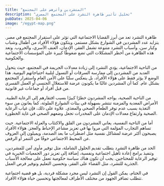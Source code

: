 ```yaml
---
title: "المتشردين وأثرهم على المجتمع"
description: "تحليل تأثير ظاهرة التشرد على المجتمع المصري"
pubDate: 2025-04-06
image: "/egypt-map.png"
---
```


ظاهرة التشرد تعد من أبرز القضايا الاجتماعية التي تؤثر على استقرار المجتمع في مصر. يتزايد عدد المشردين في الشوارع بشكل مستمر، ويتكون هؤلاء الأفراد من أطفال وشباب وكبار سن، وأسباب التشرد متنوعة تشمل الفقر، الإدمان، العنف الأسري، والحروب. وتعد هذه الظاهرة من أخطر المشكلات التي تضع ضغوطًا كبيرة على المؤسسات الاجتماعية والحكومية.

من الناحية الاجتماعية، يؤدي التشرد إلى زيادة معدلات الجريمة في المجتمع، حيث يتحول العديد من المشردين إلى ممارسة السرقات أو التسول لتلبية احتياجاتهم اليومية. هذا الوضع لا يؤثر فقط على هؤلاء الأفراد، بل ينعكس سلبًا على الأمن العام واستقرار المجتمع بشكل عام. كما أن المشردين غالبًا ما يكونون عرضة للاستغلال الجنسي أو العمل القسري من قبل أفراد أو جماعات غير قانونية.

من الناحية الصحية، يواجه المشردون خطرًا كبيرًا بسبب افتقارهم إلى الرعاية الطبية. الأمراض المعدية والمزمنة تنتشر بسهولة في بيئات الشوارع الملوثة، كما يعانون من سوء التغذية بسبب عدم توفر الطعام الصحي والمغذي. علاوة على ذلك، فإن غياب الرعاية الصحية وارتفاع معدلات الإدمان على المخدرات تجعل وضعهم الصحي في غاية الخطورة.

أما من الناحية النفسية، يعاني المشردون من القلق والاكتئاب والعزلة الاجتماعية. حيث تساهم التجارب المؤلمة التي مروا بها في تعزيز مشاعر الإحباط والعجز. هؤلاء الأفراد يصبحون أكثر عرضة لمشاكل نفسية مثل اضطراب ما بعد الصدمة، ويميلون إلى العزوف عن المحيط الاجتماعي خوفًا من التنمر أو الرفض.

الحد من ظاهرة التشرد يتطلب تقديم الحلول الشاملة، مثل توفير مأوى آمن للمشردين، وتنفيذ برامج إعادة تأهيل اجتماعية ونفسية، إضافة إلى تعزيز دور الجمعيات الخيرية في توفير الرعاية للمحتاجين. يجب أن تكون هناك سياسة حكومية تعمل على معالجة الأسباب الجذرية للتشرد، مثل القضاء على الفقر، وتحسين التعليم وتوفير فرص العمل.

في الختام، يمكن القول إن التشرد ليس مجرد مشكلة فردية، بل هو قضية اجتماعية تتطلب تضافر الجهود من مختلف الأطراف لمعالجتها وتحسين حياة هؤلاء الأفراد.
